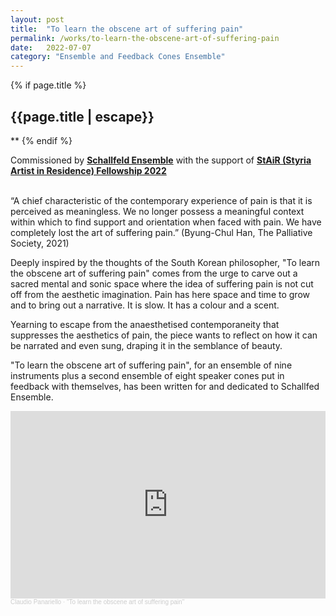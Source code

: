 ```yaml
---
layout: post
title:  "To learn the obscene art of suffering pain"
permalink: /works/to-learn-the-obscene-art-of-suffering-pain
date:   2022-07-07
category: "Ensemble and Feedback Cones Ensemble"
---
```

{% if page.title %}
<h2>{{page.title | escape}}</h2>
**
{% endif %}

Commissioned by [**Schallfeld Ensemble**][schallfeld] with the support of [**StAiR (Styria Artist in Residence) Fellowship 2022**][stair-2022] <br>
 <br>

“A chief characteristic of the contemporary experience of pain is that it is perceived as meaningless. We no longer possess a meaningful context within which to find support and orientation when faced with pain. We have completely lost the art of suffering pain.” (Byung-Chul Han, The Palliative Society, 2021) <br>

Deeply inspired by the thoughts of the South Korean philosopher, "To learn the obscene art of suffering pain" comes from the urge to carve out a sacred mental and sonic space where the idea of suffering pain is not cut off from the aesthetic imagination. Pain has here space and time to grow and to bring out a narrative. It is slow. It has a colour and a scent. <br>

Yearning to escape from the anaesthetised contemporaneity that suppresses the aesthetics of pain, the piece wants to reflect on how it can be narrated and even sung, draping it in the semblance of beauty. <br>

"To learn the obscene art of suffering pain", for an ensemble of nine instruments plus a second ensemble of eight speaker cones put in feedback with themselves, has been written for and dedicated to Schallfed Ensemble. <br>


<iframe width="100%" height="300" scrolling="no" frameborder="no" allow="autoplay" src="https://w.soundcloud.com/player/?url=https%3A//api.soundcloud.com/tracks/1505648224&color=%23ff5500&auto_play=false&hide_related=false&show_comments=true&show_user=true&show_reposts=false&show_teaser=true&visual=true"></iframe><div style="font-size: 10px; color: #cccccc;line-break: anywhere;word-break: normal;overflow: hidden;white-space: nowrap;text-overflow: ellipsis; font-family: Interstate,Lucida Grande,Lucida Sans Unicode,Lucida Sans,Garuda,Verdana,Tahoma,sans-serif;font-weight: 100;"><a href="https://soundcloud.com/claudiopanariello" title="Claudio Panariello" target="_blank" style="color: #cccccc; text-decoration: none;">Claudio Panariello</a> · <a href="https://soundcloud.com/claudiopanariello/to-learn-the-obscene-art-of-suffering-pain" title="&quot;To learn the obscene art of suffering pain&quot;" target="_blank" style="color: #cccccc; text-decoration: none;">&quot;To learn the obscene art of suffering pain&quot;</a></div>


[schallfeld]: https://www.schallfeldensemble.com/
[stair-2022]: https://www.kultur.steiermark.at/cms/beitrag/12623533/166342314/
